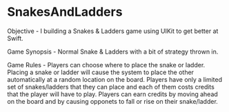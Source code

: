 # SnakesAndLadders

Objective - I building a Snakes & Ladders game using UIKit to get better at Swift.


Game Synopsis - Normal Snake & Ladders with a bit of strategy thrown in.

Game Rules - Players can choose where to place the snake or ladder. Placing a snake or ladder will cause the system to
place the other automatically at a random location on the board. Players have only a limited set of snakes/ladders that they can place and each of them 
costs credits that the player will have to play. Players can earn credits by moving ahead on the board and by causing opponets to fall or rise on their
snake/ladder.

